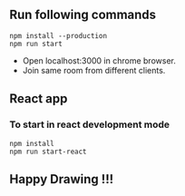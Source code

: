 
## Run following commands
```
npm install --production
npm run start
```

- Open localhost:3000 in chrome browser. 
- Join same room from different clients.

## React app
### To start in react development mode
```
npm install
npm run start-react
```

## Happy Drawing !!! 